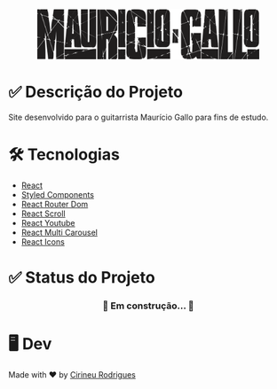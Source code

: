 <p align="center"> <img src="src/assets/logoReadme.png" alt="Logo Med-K" width="400px"></p>

# ✅ Descrição do Projeto

Site desenvolvido para o guitarrista Maurício Gallo para fins de estudo.

# 🛠 Tecnologias

- [React](https://pt-br.reactjs.org/)
- [Styled Components](https://styled-components.com/)
- [React Router Dom](https://reactrouter.com/web/guides/quick-start)
- [React Scroll](https://www.npmjs.com/package/react-scroll)
- [React Youtube](https://www.npmjs.com/package/react-youtube)
- [React Multi Carousel](https://www.npmjs.com/package/react-multi-carousel)
- [React Icons](https://react-icons.github.io/react-icons/)

# ✅ Status do Projeto

<h3 align="center"> 
	🚧 Em construção... 🚧
</h3>

# 🖥️ Dev

Made with ❤️ by [Cirineu Rodrigues](https://www.linkedin.com/in/cirineurodrigues/)
